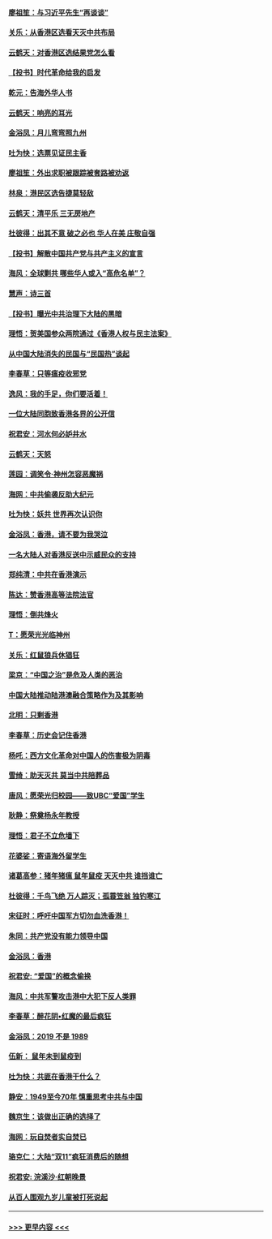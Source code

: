 #### [廖祖笙：与习近平先生“再谈谈”](../pages/nsc993/n11687005.md?t=11290001) 
#### [关乐：从香港区选看天灭中共布局](../pages/nsc993/n11686647.md?t=11290001) 
#### [云鹤天：对香港区选结果党怎么看](../pages/nsc993/n11686216.md?t=11290001) 
#### [【投书】时代革命给我的启发](../pages/nsc993/n11684287.md?t=11290001) 
#### [乾元：告海外华人书](../pages/nsc993/n11684044.md?t=11290001) 
#### [云鹤天：响亮的耳光](../pages/nsc993/n11684254.md?t=11290001) 
#### [金浴凤：月儿弯弯照九州](../pages/nsc993/n11684231.md?t=11290001) 
#### [吐为快：选票见证民主香](../pages/nsc993/n11684206.md?t=11290001) 
#### [廖祖笙：外出求职被跟踪被套路被劝返](../pages/nsc993/n11683874.md?t=11290001) 
#### [林泉：港民区选告捷莫轻敌](../pages/nsc993/n11683930.md?t=11290001) 
#### [云鹤天：清平乐 三无房地产](../pages/nsc993/n11681521.md?t=11290001) 
#### [杜彼得：出其不意 破之必也 华人在美 庄敬自强](../pages/nsc993/n11679554.md?t=11290001) 
#### [【投书】解散中国共产党与共产主义的宣言](../pages/nsc993/n11679177.md?t=11290001) 
#### [海风：全球剿共 哪些华人或入“高危名单”？](../pages/nsc993/n11678617.md?t=11290001) 
#### [慧声：诗三首](../pages/nsc993/n11678848.md?t=11290001) 
#### [【投书】曝光中共治理下大陆的黑暗](../pages/nsc993/n11678674.md?t=11290001) 
#### [理悟：贺美国参众两院通过《香港人权与民主法案》](../pages/nsc993/n11678104.md?t=11290001) 
#### [从中国大陆消失的民国与“民国热”谈起](../pages/nsc993/n11678075.md?t=11290001) 
#### [李春草：只等瘟疫收邪党](../pages/nsc993/n11677308.md?t=11290001) 
#### [逸风：我的手足，你们要活着！](../pages/nsc993/n11676352.md?t=11290001) 
#### [一位大陆同胞致香港各界的公开信](../pages/nsc993/n11675761.md?t=11290001) 
#### [祝君安：河水何必妒井水](../pages/nsc993/n11675746.md?t=11290001) 
#### [云鹤天：天怒](../pages/nsc993/n11675718.md?t=11290001) 
#### [莲园：调笑令‧神州怎容恶魔祸](../pages/nsc993/n11675648.md?t=11290001) 
#### [海网：中共偷袭反助大纪元](../pages/nsc993/n11673515.md?t=11290001) 
#### [吐为快：妖共 世界再次认识你](../pages/nsc993/n11673506.md?t=11290001) 
#### [金浴凤：香港，请不要为我哭泣](../pages/nsc993/n11673248.md?t=11290001) 
#### [一名大陆人对香港反送中示威民众的支持](../pages/nsc993/n11672615.md?t=11290001) 
#### [郑纯清：中共在香港演示](../pages/nsc993/n11670539.md?t=11290001) 
#### [陈达：赞香港高等法院法官](../pages/nsc993/n11669542.md?t=11290001) 
#### [理悟：倒共烽火](../pages/nsc993/n11668844.md?t=11290001) 
#### [T：愿荣光光临神州](../pages/nsc993/n11668421.md?t=11290001) 
#### [关乐：红鼠狼兵休猖狂](../pages/nsc993/n11668378.md?t=11290001) 
#### [梁京：“中国之治”是危及人类的恶治](../pages/nsc993/n11668328.md?t=11290001) 
#### [中国大陆推动陆港澳融合策略作为及其影响](../pages/nsc993/n11668157.md?t=11290001) 
#### [北明：只剩香港](../pages/nsc993/n11668002.md?t=11290001) 
#### [李春草：历史会记住香港](../pages/nsc993/n11667927.md?t=11290001) 
#### [杨吒：西方文化革命对中国人的伤害极为阴毒](../pages/nsc993/n11664521.md?t=11290001) 
#### [雪绮：助天灭共 莫当中共陪葬品](../pages/nsc993/n11662650.md?t=11290001) 
#### [唐风：愿荣光归校园——致UBC“爱国”学生](../pages/nsc993/n11662194.md?t=11290001) 
#### [耿静：祭奠杨永年教授](../pages/nsc993/n11662514.md?t=11290001) 
#### [理悟：君子不立危墙下](../pages/nsc993/n11662172.md?t=11290001) 
#### [花婆娑：寄语海外留学生](../pages/nsc993/n11662121.md?t=11290001) 
#### [诸葛高参：猪年猪瘟 鼠年鼠疫 天灭中共 谁挡谁亡](../pages/nsc993/n11661980.md?t=11290001) 
#### [杜彼得：千鸟飞绝 万人踪灭；孤蓑笠翁 独钓寒江](../pages/nsc993/n11661170.md?t=11290001) 
#### [宋征时：呼吁中国军方切勿血洗香港！](../pages/nsc993/n11415318.md?t=11290001) 
#### [朱同：共产党没有能力领导中国](../pages/nsc993/n11660421.md?t=11290001) 
#### [金浴凤：香港](../pages/nsc993/n11660419.md?t=11290001) 
#### [祝君安: “爱国”的概念偷换](../pages/nsc993/n11659706.md?t=11290001) 
#### [海风：中共军警攻击港中大犯下反人类罪](../pages/nsc993/n11659632.md?t=11290001) 
#### [李春草：醉花阴•红魔的最后疯狂](../pages/nsc993/n11659287.md?t=11290001) 
#### [金浴凤：2019 不是 1989](../pages/nsc993/n11657663.md?t=11290001) 
#### [伍新： 鼠年未到鼠疫到](../pages/nsc993/n11655098.md?t=11290001) 
#### [吐为快：共匪在香港干什么？](../pages/nsc993/n11654891.md?t=11290001) 
#### [静安：1949至今70年 慎重思考中共与中国](../pages/nsc993/n11651244.md?t=11290001) 
#### [魏京生：该做出正确的选择了](../pages/nsc993/n11653084.md?t=11290001) 
#### [海网：玩自焚者实自焚已](../pages/nsc993/n11652423.md?t=11290001) 
#### [骆克仁：大陆“双11”疯狂消费后的随想](../pages/nsc993/n11652305.md?t=11290001) 
#### [祝君安: 浣溪沙·红朝晚景](../pages/nsc993/n11652258.md?t=11290001) 
#### [从百人围观九岁儿童被打死说起](../pages/nsc993/n11651030.md?t=11290001) 

----
#### [ >>> 更早内容 <<< ](../indexes/nsc993-earlier.md)

